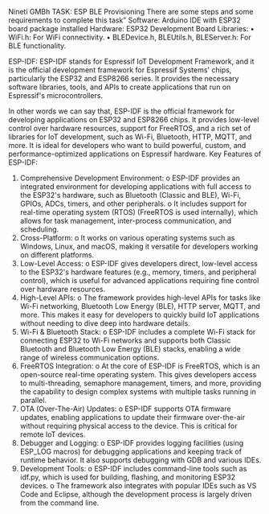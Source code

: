 
Nineti GMBh
TASK: ESP BLE Provisioning
There are some steps and some requirements to complete this task”
Software: Arduino IDE with ESP32 board package installed
Hardware: ESP32 Development Board
Libraries:
•	WiFi.h: For WiFi connectivity.
•	BLEDevice.h, BLEUtils.h, BLEServer.h: For BLE functionality.

ESP-IDF:
ESP-IDF stands for Espressif IoT Development Framework, and it is the official development framework for Espressif Systems' chips, particularly the ESP32 and ESP8266 series. It provides the necessary software libraries, tools, and APIs to create applications that run on Espressif's microcontrollers.

In other words we can say that, ESP-IDF is the official framework for developing applications on ESP32 and ESP8266 chips. It provides low-level control over hardware resources, support for FreeRTOS, and a rich set of libraries for IoT development, such as Wi-Fi, Bluetooth, HTTP, MQTT, and more. It is ideal for developers who want to build powerful, custom, and performance-optimized applications on Espressif hardware.
Key Features of ESP-IDF:
1.	Comprehensive Development Environment:
o	ESP-IDF provides an integrated environment for developing applications with full access to the ESP32's hardware, such as Bluetooth (Classic and BLE), Wi-Fi, GPIOs, ADCs, timers, and other peripherals.
o	It includes support for real-time operating system (RTOS) (FreeRTOS is used internally), which allows for task management, inter-process communication, and scheduling.
2.	Cross-Platform:
o	It works on various operating systems such as Windows, Linux, and macOS, making it versatile for developers working on different platforms.
3.	Low-Level Access:
o	ESP-IDF gives developers direct, low-level access to the ESP32's hardware features (e.g., memory, timers, and peripheral control), which is useful for advanced applications requiring fine control over hardware resources.
4.	High-Level APIs:
o	The framework provides high-level APIs for tasks like Wi-Fi networking, Bluetooth Low Energy (BLE), HTTP server, MQTT, and more. This makes it easy for developers to quickly build IoT applications without needing to dive deep into hardware details.
5.	Wi-Fi & Bluetooth Stack:
o	ESP-IDF includes a complete Wi-Fi stack for connecting ESP32 to Wi-Fi networks and supports both Classic Bluetooth and Bluetooth Low Energy (BLE) stacks, enabling a wide range of wireless communication options.
6.	FreeRTOS Integration:
o	At the core of ESP-IDF is FreeRTOS, which is an open-source real-time operating system. This gives developers access to multi-threading, semaphore management, timers, and more, providing the capability to design complex systems with multiple tasks running in parallel.
7.	OTA (Over-The-Air) Updates:
o	ESP-IDF supports OTA firmware updates, enabling applications to update their firmware over-the-air without requiring physical access to the device. This is critical for remote IoT devices.
8.	Debugger and Logging:
o	ESP-IDF provides logging facilities (using ESP_LOG macros) for debugging applications and keeping track of runtime behavior. It also supports debugging with GDB and various IDEs.
9.	Development Tools:
o	ESP-IDF includes command-line tools such as idf.py, which is used for building, flashing, and monitoring ESP32 devices.
o	The framework also integrates with popular IDEs such as VS Code and Eclipse, although the development process is largely driven from the command line.


